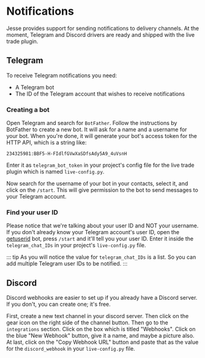 # Notifications

Jesse provides support for sending notifications to delivery channels. At the moment, Telegram and Discord drivers are ready and shipped with the live trade plugin. 

## Telegram

To receive Telegram notifications you need:

-   A Telegram bot
-   The ID of the Telegram account that wishes to receive notifications

### Creating a bot

Open Telegram and search for `BotFather`. Follow the instructions by BotFather to create a new bot. It will ask for a name and a username for your bot. When you're done, it will generate your bot's access token for the HTTP API, which is a string like: 

```
234325981:BBF5-H-FIdlfGVwXaSDfsAdy5A9_4uVsnH
```

Enter it as `telegram_bot_token` in your project's config file for the live trade plugin which is named `live-config.py`. 

Now search for the username of your bot in your contacts, select it, and click on the `/start`. This will give permission to the bot to send messages to your Telegram account.

### Find your user ID

Please notice that we're talking about your user ID and NOT your username. If you don't already know your Telegram account's user ID, open the [getuserid](https://telegram.me/getuseridbot) bot, press `/start` and it'll tell you your user ID. Enter it inside the `telegram_chat_IDs` in your project's `live-config.py` file. 

::: tip
As you will notice the value for `telegram_chat_IDs` is a list. So you can add multiple Telegram user IDs to be notified. 
:::

## Discord

Discord webhooks are easier to set up if you already have a Discord server. If you don't, you can create one; it's free. 

First, create a new text channel in your discord server. Then click on the gear icon on the right side of the channel button. Then go to the `integrations` section. Click on the box which is titled "Webhooks". Click on the blue "New Webhook" button, give it a name, and maybe a picture also. At last, click on the "Copy Webhook URL" button and paste that as the value for the `discord_webhook` in your `live-config.py` file. 